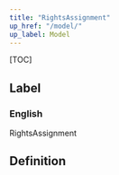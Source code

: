 ```yaml
---
title: "RightsAssignment"
up_href: "/model/"
up_label: Model
---
```


[TOC]

## Label

### English
RightsAssignment


## Definition



    
